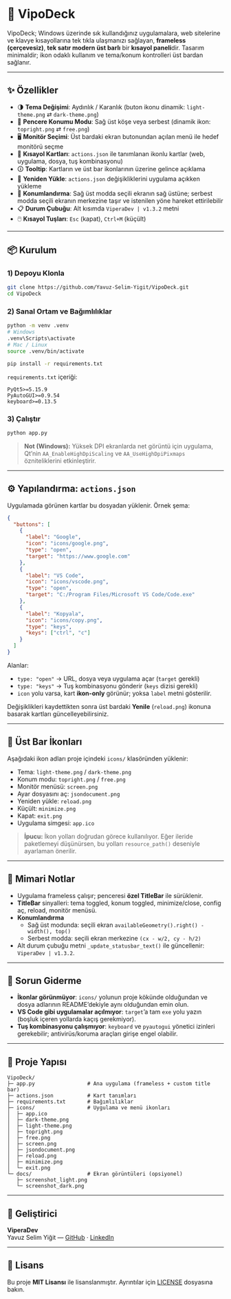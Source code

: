 # 🐍 VipoDeck

VipoDeck; Windows üzerinde sık kullandığınız uygulamalara, web sitelerine ve klavye kısayollarına tek tıkla ulaşmanızı sağlayan, **frameless (çerçevesiz)**, **tek satır modern üst barlı** bir **kısayol paneli**dir. Tasarım minimaldir; ikon odaklı kullanım ve tema/konum kontrolleri üst bardan sağlanır.

---

## ✨ Özellikler

- 🌗 **Tema Değişimi**: Aydınlık / Karanlık (buton ikonu dinamik: `light-theme.png` ⇄ `dark-theme.png`)
- 📍 **Pencere Konumu Modu**: Sağ üst köşe veya serbest (dinamik ikon: `topright.png` ⇄ `free.png`)
- 🖥️ **Monitör Seçimi**: Üst bardaki ekran butonundan açılan menü ile hedef monitörü seçme
- 🧩 **Kısayol Kartları**: `actions.json` ile tanımlanan ikonlu kartlar (web, uygulama, dosya, tuş kombinasyonu)
- 🛈 **Tooltip**: Kartların ve üst bar ikonlarının üzerine gelince açıklama
- 🔁 **Yeniden Yükle**: `actions.json` değişikliklerini uygulama açıkken yükleme
- 🧭 **Konumlandırma**: Sağ üst modda seçili ekranın sağ üstüne; serbest modda seçili ekranın merkezine taşır ve istenilen yöne hareket ettirilebilir
- 📋 **Durum Çubuğu**: Alt kısımda `ViperaDev | v1.3.2` metni
- 🖱️ **Kısayol Tuşları**: `Esc` (kapat), `Ctrl+M` (küçült)

---

## 📦 Kurulum

### 1) Depoyu Klonla

```bash
git clone https://github.com/Yavuz-Selim-Yigit/VipoDeck.git
cd VipoDeck
```

### 2) Sanal Ortam ve Bağımlılıklar

```bash
python -m venv .venv
# Windows
.venv\Scripts\activate
# Mac / Linux
source .venv/bin/activate

pip install -r requirements.txt
```

`requirements.txt` içeriği:

```text
PyQt5>=5.15.9
PyAutoGUI>=0.9.54
keyboard>=0.13.5
```

### 3) Çalıştır

```bash
python app.py
```

> **Not (Windows):** Yüksek DPI ekranlarda net görüntü için uygulama, Qt’nin `AA_EnableHighDpiScaling` ve `AA_UseHighDpiPixmaps` özniteliklerini etkinleştirir.

---

## ⚙️ Yapılandırma: `actions.json`

Uygulamada görünen kartlar bu dosyadan yüklenir. Örnek şema:

```json
{
  "buttons": [
    {
      "label": "Google",
      "icon": "icons/google.png",
      "type": "open",
      "target": "https://www.google.com"
    },
    {
      "label": "VS Code",
      "icon": "icons/vscode.png",
      "type": "open",
      "target": "C:/Program Files/Microsoft VS Code/Code.exe"
    },
    {
      "label": "Kopyala",
      "icon": "icons/copy.png",
      "type": "keys",
      "keys": ["ctrl", "c"]
    }
  ]
}
```

Alanlar:

- `type: "open"` → URL, dosya veya uygulama açar (`target` gerekli)
- `type: "keys"` → Tuş kombinasyonu gönderir (`keys` dizisi gerekli)
- `icon` yolu varsa, kart **ikon-only** görünür; yoksa `label` metni gösterilir.

Değişiklikleri kaydettikten sonra üst bardaki **Yenile** (`reload.png`) ikonuna basarak kartları güncelleyebilirsiniz.

---

## 🧭 Üst Bar İkonları

Aşağıdaki ikon adları proje içindeki `icons/` klasöründen yüklenir:

- Tema: `light-theme.png` / `dark-theme.png`
- Konum modu: `topright.png` / `free.png`
- Monitör menüsü: `screen.png`
- Ayar dosyasını aç: `jsondocument.png`
- Yeniden yükle: `reload.png`
- Küçült: `minimize.png`
- Kapat: `exit.png`
- Uygulama simgesi: `app.ico`

> **İpucu:** İkon yolları doğrudan görece kullanılıyor. Eğer ileride paketlemeyi düşünürsen, bu yolları `resource_path()` deseniyle ayarlaman önerilir.

---

## 🧱 Mimari Notlar

- Uygulama frameless çalışır; penceresi **özel TitleBar** ile sürüklenir.
- **TitleBar** sinyalleri: tema toggled, konum toggled, minimize/close, config aç, reload, monitör menüsü.
- **Konumlandırma**
  - Sağ üst modunda: seçili ekran `availableGeometry().right() - width(), top()`
  - Serbest modda: seçili ekran merkezine `(cx - w/2, cy - h/2)`
- Alt durum çubuğu metni `_update_statusbar_text()` ile güncellenir: `ViperaDev | v1.3.2`.

---

## 🧪 Sorun Giderme

- **İkonlar görünmüyor**: `icons/` yolunun proje kökünde olduğundan ve dosya adlarının README’dekiyle aynı olduğundan emin olun.
- **VS Code gibi uygulamalar açılmıyor**: `target`’a tam `exe` yolu yazın (boşluk içeren yollarda kaçış gerekmiyor).
- **Tuş kombinasyonu çalışmıyor**: `keyboard` ve `pyautogui` yönetici izinleri gerekebilir; antivirüs/koruma araçları girişe engel olabilir.

---

## 📂 Proje Yapısı

```
VipoDeck/
├─ app.py                 # Ana uygulama (frameless + custom title bar)
├─ actions.json           # Kart tanımları
├─ requirements.txt       # Bağımlılıklar
├─ icons/                 # Uygulama ve menü ikonları
│  ├─ app.ico
│  ├─ dark-theme.png
│  ├─ light-theme.png
│  ├─ topright.png
│  ├─ free.png
│  ├─ screen.png
│  ├─ jsondocument.png
│  ├─ reload.png
│  ├─ minimize.png
│  └─ exit.png
└─ docs/                  # Ekran görüntüleri (opsiyonel)
   ├─ screenshot_light.png
   └─ screenshot_dark.png
```

---

## 👤 Geliştirici

**ViperaDev**\
Yavuz Selim Yiğit — [GitHub](https://github.com/kullaniciadi) · [LinkedIn](https://www.linkedin.com/in/yavuz-selim-yigit/)

---

## 📜 Lisans

Bu proje **MIT Lisansı** ile lisanslanmıştır. Ayrıntılar için [LICENSE](LICENSE) dosyasına bakın.
